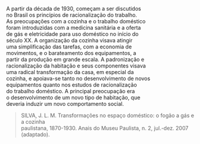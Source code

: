 A partir da década de 1930, começam a ser discutidos\
no Brasil os princípios de racionalização do trabalho.\
As preocupações com a cozinha e o trabalho doméstico\
foram introduzidas com a medicina sanitária e a oferta\
de gás e eletricidade para uso doméstico no início do\
século XX. A organização da cozinha visava atingir\
uma simplificação das tarefas, com a economia de\
movimentos, e o barateamento dos equipamentos, a\
partir da produção em grande escala. A padronização e\
racionalização da habitação e seus componentes visava\
uma radical transformação da casa, em especial da\
cozinha, e apoiava-se tanto no desenvolvimento de novos\
equipamentos quanto nos estudos de racionalização\
do trabalho doméstico. A principal preocupação era\
o desenvolvimento de um novo tipo de habitação, que\
deveria induzir um novo comportamento social.

> SILVA, J. L. M. Transformações no espaço doméstico: o fogão a gás e a cozinha\
> paulistana, 1870-1930. Anais do Museu Paulista, n. 2, jul.-dez. 2007 (adaptado).
